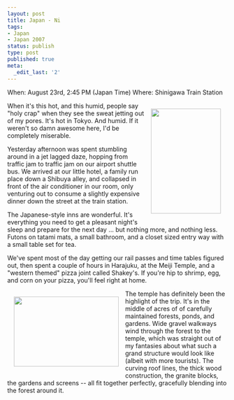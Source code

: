 ```yaml
---
layout: post
title: Japan - Ni
tags:
- Japan
- Japan 2007
status: publish
type: post
published: true
meta:
  _edit_last: '2'
---
```

When:  August 23rd, 2:45 PM (Japan Time)
Where:  Shinigawa Train Station

<a href="http://www.flickr.com/photos/mistermoss/1213777078/"><img src="http://farm2.static.flickr.com/1075/1213777078_1a3e189e9c_m.jpg" align="right" height="240" hspace="15" vspace="15" width="160" /></a>When it's this hot, and this humid, people say "holy crap" when they see the sweat jetting out of my pores.  It's hot in Tokyo.  And humid.  If it weren't so damn awesome here, I'd be completely miserable.

Yesterday afternoon was spent stumbling around in a jet lagged daze, hopping from traffic jam to traffic jam on our airport shuttle bus.  We arrived at our little hotel, a family run place down a Shibuya alley, and collapsed in front of the air conditioner in our room, only venturing out to consume a slightly expensive dinner down the street at the train station.

The Japanese-style inns are wonderful.  It's everything you need to get a pleasant night's sleep and prepare for the next day ... but nothing more, and nothing less.  Futons on tatami mats, a small bathroom, and a closet sized entry way with a small table set for tea.

We've spent most of the day getting our rail passes and time tables figured out, then spent a couple of hours in Harajuku, at the Meiji Temple, and a "western themed" pizza joint called Shakey's.  If you're hip to shrimp, egg, and corn on your pizza, you'll feel right at home.

<a href="http://www.flickr.com/photos/mistermoss/1212916155/in/set-72157601616247515"><img src="http://farm2.static.flickr.com/1203/1212916155_c764bea854_m.jpg" align="left" height="160" hspace="15" vspace="15" width="240" /></a>The temple has definitely been the highlight of the trip.  It's in the middle of acres of of carefully maintained forests, ponds, and gardens.  Wide gravel walkways wind through the forest to the temple, which was straight out of my fantasies about what such a grand structure would look like (albeit with more tourists).  The curving roof lines, the thick wood construction, the granite blocks, the gardens and screens -- all fit together perfectly, gracefully blending into the forest around it.
